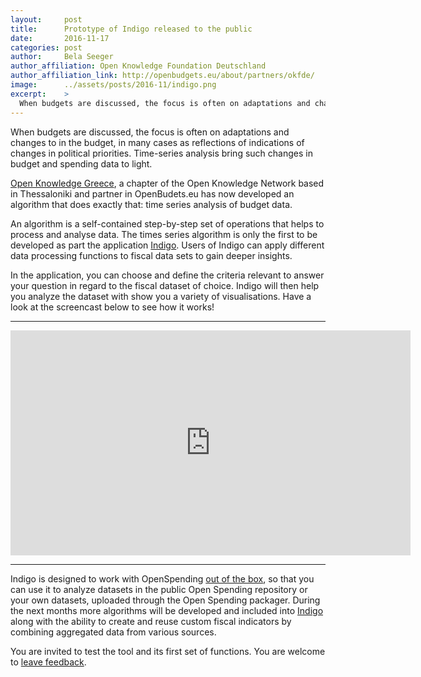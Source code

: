 ```yaml
---
layout:     post
title:      Prototype of Indigo released to the public
date:       2016-11-17
categories: post
author:     Bela Seeger
author_affiliation: Open Knowledge Foundation Deutschland
author_affiliation_link: http://openbudgets.eu/about/partners/okfde/
image:      ../assets/posts/2016-11/indigo.png
excerpt:    >
  When budgets are discussed, the focus is often on adaptations and changes to in the budget, in many cases as reflections of indications of changes in political priorities. Time-series analysis bring such changes in budget and spending data to light. Open Knowledge Greece, a chapter of the Open Knowledge Network based in Thessaloniki and partner in OpenBudets.eu has now developed an algorithm that does exactly that: time series analysis of budget data. 
---
```


When budgets are discussed, the focus is often on adaptations and changes to in the budget, in many cases as reflections of indications of changes in political priorities. Time-series analysis bring such changes in budget and spending data to light.

[Open Knowledge Greece](http://okfn.gr/), a chapter of the Open Knowledge Network based in Thessaloniki and partner in OpenBudets.eu has now developed an algorithm that does exactly that: time series analysis of budget data. 

An algorithm is a self-contained step-by-step set of operations that helps to process and analyse data. The times series algorithm is only the first to be developed as part the application [Indigo](http://eis-openbudgets.iais.fraunhofer.de/indigo). Users of Indigo can apply different data processing functions to fiscal data sets to gain deeper insights. 


In the application, you can choose and define the criteria relevant to answer your question in regard to the fiscal dataset of choice. Indigo will then help you analyze the dataset with show you a variety of visualisations. Have a look at the screencast below to see how it works!

---

<center><iframe width="640" height="360" src="https://www.youtube.com/embed/s2JzqX7c5WU" frameborder="0" allowfullscreen></iframe></center>

---

Indigo is designed to work with OpenSpending [out of the box](https://en.wikipedia.org/wiki/Out_of_the_box_(feature)), so that you can use it to analyze datasets in the public Open Spending repository or your own datasets, uploaded through the Open Spending packager. During the next months more algorithms will be developed and included into [Indigo](http://eis-openbudgets.iais.fraunhofer.de/indigo) along with the ability to create and reuse custom fiscal indicators by combining aggregated data from various sources. 

You are invited to test the tool and its first set of functions. You are welcome to [leave feedback](mailto:info@openbudgets.eu).